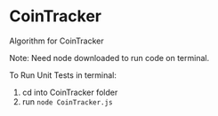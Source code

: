 # CoinTracker
Algorithm for CoinTracker

Note: Need node downloaded to run code on terminal.

To Run Unit Tests in terminal:
1. cd into CoinTracker folder
2. run `node CoinTracker.js` 
